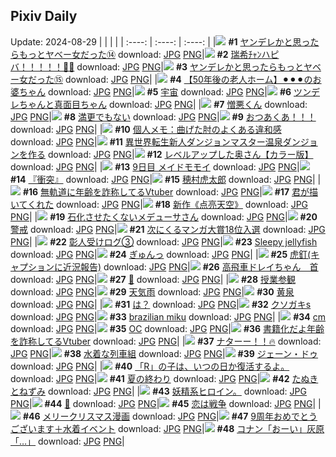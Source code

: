 ## Pixiv Daily
Update: 2024-08-29
|      |      |      |
| :----: | :----: | :----: |
|![](https://pixiv.microyu.workers.dev/c/240x480/img-master/img/2024/08/27/00/01/07/121865401_p0_master1200.jpg) **#1** [ヤンデレかと思ったらもっとヤベー女だった⑭](https://www.pixiv.net/artworks/121865401) download: [JPG](https://pixiv.microyu.workers.dev/img-original/img/2024/08/27/00/01/07/121865401_p0.jpg) [PNG](https://pixiv.microyu.workers.dev/img-original/img/2024/08/27/00/01/07/121865401_p0.png)|![](https://pixiv.microyu.workers.dev/c/240x480/img-master/img/2024/08/27/00/00/02/121865194_p0_master1200.jpg) **#2** [瑞希ﾁｬﾝハピバ！！！！！🎂🎉](https://www.pixiv.net/artworks/121865194) download: [JPG](https://pixiv.microyu.workers.dev/img-original/img/2024/08/27/00/00/02/121865194_p0.jpg) [PNG](https://pixiv.microyu.workers.dev/img-original/img/2024/08/27/00/00/02/121865194_p0.png)|![](https://pixiv.microyu.workers.dev/c/240x480/img-master/img/2024/08/28/00/01/02/121894114_p0_master1200.jpg) **#3** [ヤンデレかと思ったらもっとヤベー女だった⑮](https://www.pixiv.net/artworks/121894114) download: [JPG](https://pixiv.microyu.workers.dev/img-original/img/2024/08/28/00/01/02/121894114_p0.jpg) [PNG](https://pixiv.microyu.workers.dev/img-original/img/2024/08/28/00/01/02/121894114_p0.png)|
|![](https://pixiv.microyu.workers.dev/c/240x480/img-master/img/2024/08/27/12/00/25/121876723_p0_master1200.jpg) **#4** [【50年後の老人ホーム】⚫︎⚫︎⚫︎のお婆ちゃん](https://www.pixiv.net/artworks/121876723) download: [JPG](https://pixiv.microyu.workers.dev/img-original/img/2024/08/27/12/00/25/121876723_p0.jpg) [PNG](https://pixiv.microyu.workers.dev/img-original/img/2024/08/27/12/00/25/121876723_p0.png)|![](https://pixiv.microyu.workers.dev/c/240x480/img-master/img/2024/08/27/00/00/04/121865201_p0_master1200.jpg) **#5** [宇宙](https://www.pixiv.net/artworks/121865201) download: [JPG](https://pixiv.microyu.workers.dev/img-original/img/2024/08/27/00/00/04/121865201_p0.jpg) [PNG](https://pixiv.microyu.workers.dev/img-original/img/2024/08/27/00/00/04/121865201_p0.png)|![](https://pixiv.microyu.workers.dev/c/240x480/img-master/img/2024/08/27/23/19/14/121892698_p0_master1200.jpg) **#6** [ツンデレちゃんと真面目ちゃん](https://www.pixiv.net/artworks/121892698) download: [JPG](https://pixiv.microyu.workers.dev/img-original/img/2024/08/27/23/19/14/121892698_p0.jpg) [PNG](https://pixiv.microyu.workers.dev/img-original/img/2024/08/27/23/19/14/121892698_p0.png)|
|![](https://pixiv.microyu.workers.dev/c/240x480/img-master/img/2024/08/27/00/15/48/121866095_p0_master1200.jpg) **#7** [憎悪くん](https://www.pixiv.net/artworks/121866095) download: [JPG](https://pixiv.microyu.workers.dev/img-original/img/2024/08/27/00/15/48/121866095_p0.jpg) [PNG](https://pixiv.microyu.workers.dev/img-original/img/2024/08/27/00/15/48/121866095_p0.png)|![](https://pixiv.microyu.workers.dev/c/240x480/img-master/img/2024/08/27/00/00/32/121865321_p0_master1200.jpg) **#8** [満更でもない](https://www.pixiv.net/artworks/121865321) download: [JPG](https://pixiv.microyu.workers.dev/img-original/img/2024/08/27/00/00/32/121865321_p0.jpg) [PNG](https://pixiv.microyu.workers.dev/img-original/img/2024/08/27/00/00/32/121865321_p0.png)|![](https://pixiv.microyu.workers.dev/c/240x480/img-master/img/2024/08/28/22/00/02/121918054_p0_master1200.jpg) **#9** [おつあくあ！！！](https://www.pixiv.net/artworks/121918054) download: [JPG](https://pixiv.microyu.workers.dev/img-original/img/2024/08/28/22/00/02/121918054_p0.jpg) [PNG](https://pixiv.microyu.workers.dev/img-original/img/2024/08/28/22/00/02/121918054_p0.png)|
|![](https://pixiv.microyu.workers.dev/c/240x480/img-master/img/2024/08/27/05/30/06/121871702_p0_master1200.jpg) **#10** [個人メモ：曲げた肘のよくある違和感](https://www.pixiv.net/artworks/121871702) download: [JPG](https://pixiv.microyu.workers.dev/img-original/img/2024/08/27/05/30/06/121871702_p0.jpg) [PNG](https://pixiv.microyu.workers.dev/img-original/img/2024/08/27/05/30/06/121871702_p0.png)|![](https://pixiv.microyu.workers.dev/c/240x480/img-master/img/2024/08/27/15/03/40/121879702_p0_master1200.jpg) **#11** [異世界転生新人ダンジョンマスター温泉ダンジョンを作る](https://www.pixiv.net/artworks/121879702) download: [JPG](https://pixiv.microyu.workers.dev/img-original/img/2024/08/27/15/03/40/121879702_p0.jpg) [PNG](https://pixiv.microyu.workers.dev/img-original/img/2024/08/27/15/03/40/121879702_p0.png)|![](https://pixiv.microyu.workers.dev/c/240x480/img-master/img/2024/08/27/00/04/28/121865672_p0_master1200.jpg) **#12** [レベルアップした奥さん【カラー版】](https://www.pixiv.net/artworks/121865672) download: [JPG](https://pixiv.microyu.workers.dev/img-original/img/2024/08/27/00/04/28/121865672_p0.jpg) [PNG](https://pixiv.microyu.workers.dev/img-original/img/2024/08/27/00/04/28/121865672_p0.png)|
|![](https://pixiv.microyu.workers.dev/c/240x480/img-master/img/2024/08/27/00/00/19/121865270_p0_master1200.jpg) **#13** [9日目 メイドモモイ](https://www.pixiv.net/artworks/121865270) download: [JPG](https://pixiv.microyu.workers.dev/img-original/img/2024/08/27/00/00/19/121865270_p0.jpg) [PNG](https://pixiv.microyu.workers.dev/img-original/img/2024/08/27/00/00/19/121865270_p0.png)|![](https://pixiv.microyu.workers.dev/c/240x480/img-master/img/2024/08/27/08/09/01/121873627_p0_master1200.jpg) **#14** [『衝突』](https://www.pixiv.net/artworks/121873627) download: [JPG](https://pixiv.microyu.workers.dev/img-original/img/2024/08/27/08/09/01/121873627_p0.jpg) [PNG](https://pixiv.microyu.workers.dev/img-original/img/2024/08/27/08/09/01/121873627_p0.png)|![](https://pixiv.microyu.workers.dev/c/240x480/img-master/img/2024/08/27/10/59/07/121875733_p0_master1200.jpg) **#15** [穂村虎太郎](https://www.pixiv.net/artworks/121875733) download: [JPG](https://pixiv.microyu.workers.dev/img-original/img/2024/08/27/10/59/07/121875733_p0.jpg) [PNG](https://pixiv.microyu.workers.dev/img-original/img/2024/08/27/10/59/07/121875733_p0.png)|
|![](https://pixiv.microyu.workers.dev/c/240x480/img-master/img/2024/08/27/20/04/02/121886279_p0_master1200.jpg) **#16** [無軌道に年齢を詐称してるVtuber](https://www.pixiv.net/artworks/121886279) download: [JPG](https://pixiv.microyu.workers.dev/img-original/img/2024/08/27/20/04/02/121886279_p0.jpg) [PNG](https://pixiv.microyu.workers.dev/img-original/img/2024/08/27/20/04/02/121886279_p0.png)|![](https://pixiv.microyu.workers.dev/c/240x480/img-master/img/2024/08/28/00/00/13/121893988_p0_master1200.jpg) **#17** [君が描いてくれた](https://www.pixiv.net/artworks/121893988) download: [JPG](https://pixiv.microyu.workers.dev/img-original/img/2024/08/28/00/00/13/121893988_p0.jpg) [PNG](https://pixiv.microyu.workers.dev/img-original/img/2024/08/28/00/00/13/121893988_p0.png)|![](https://pixiv.microyu.workers.dev/c/240x480/img-master/img/2024/08/27/00/57/10/121867383_p0_master1200.jpg) **#18** [新作《点亮天空》](https://www.pixiv.net/artworks/121867383) download: [JPG](https://pixiv.microyu.workers.dev/img-original/img/2024/08/27/00/57/10/121867383_p0.jpg) [PNG](https://pixiv.microyu.workers.dev/img-original/img/2024/08/27/00/57/10/121867383_p0.png)|
|![](https://pixiv.microyu.workers.dev/c/240x480/img-master/img/2024/08/27/20/03/20/121886260_p0_master1200.jpg) **#19** [石化させたくないメデューサさん](https://www.pixiv.net/artworks/121886260) download: [JPG](https://pixiv.microyu.workers.dev/img-original/img/2024/08/27/20/03/20/121886260_p0.jpg) [PNG](https://pixiv.microyu.workers.dev/img-original/img/2024/08/27/20/03/20/121886260_p0.png)|![](https://pixiv.microyu.workers.dev/c/240x480/img-master/img/2024/08/27/20/30/01/121887039_p0_master1200.jpg) **#20** [警戒](https://www.pixiv.net/artworks/121887039) download: [JPG](https://pixiv.microyu.workers.dev/img-original/img/2024/08/27/20/30/01/121887039_p0.jpg) [PNG](https://pixiv.microyu.workers.dev/img-original/img/2024/08/27/20/30/01/121887039_p0.png)|![](https://pixiv.microyu.workers.dev/c/240x480/img-master/img/2024/08/28/20/58/49/121915887_p0_master1200.jpg) **#21** [次にくるマンガ大賞18位入選](https://www.pixiv.net/artworks/121915887) download: [JPG](https://pixiv.microyu.workers.dev/img-original/img/2024/08/28/20/58/49/121915887_p0.jpg) [PNG](https://pixiv.microyu.workers.dev/img-original/img/2024/08/28/20/58/49/121915887_p0.png)|
|![](https://pixiv.microyu.workers.dev/c/240x480/img-master/img/2024/08/27/22/16/20/121890696_p0_master1200.jpg) **#22** [彰人受けログ③](https://www.pixiv.net/artworks/121890696) download: [JPG](https://pixiv.microyu.workers.dev/img-original/img/2024/08/27/22/16/20/121890696_p0.jpg) [PNG](https://pixiv.microyu.workers.dev/img-original/img/2024/08/27/22/16/20/121890696_p0.png)|![](https://pixiv.microyu.workers.dev/c/240x480/img-master/img/2024/08/27/20/22/04/121886801_p0_master1200.jpg) **#23** [Sleepy jellyfish](https://www.pixiv.net/artworks/121886801) download: [JPG](https://pixiv.microyu.workers.dev/img-original/img/2024/08/27/20/22/04/121886801_p0.jpg) [PNG](https://pixiv.microyu.workers.dev/img-original/img/2024/08/27/20/22/04/121886801_p0.png)|![](https://pixiv.microyu.workers.dev/c/240x480/img-master/img/2024/08/28/12/15/15/121905197_p0_master1200.jpg) **#24** [ぎゅんっ](https://www.pixiv.net/artworks/121905197) download: [JPG](https://pixiv.microyu.workers.dev/img-original/img/2024/08/28/12/15/15/121905197_p0.jpg) [PNG](https://pixiv.microyu.workers.dev/img-original/img/2024/08/28/12/15/15/121905197_p0.png)|
|![](https://pixiv.microyu.workers.dev/c/240x480/img-master/img/2024/08/27/15/19/30/121879945_p0_master1200.jpg) **#25** [虎釘(キャプションに近況報告)](https://www.pixiv.net/artworks/121879945) download: [JPG](https://pixiv.microyu.workers.dev/img-original/img/2024/08/27/15/19/30/121879945_p0.jpg) [PNG](https://pixiv.microyu.workers.dev/img-original/img/2024/08/27/15/19/30/121879945_p0.png)|![](https://pixiv.microyu.workers.dev/c/240x480/img-master/img/2024/08/27/23/32/28/121893113_p0_master1200.jpg) **#26** [高飛車ドレイちゃん　首](https://www.pixiv.net/artworks/121893113) download: [JPG](https://pixiv.microyu.workers.dev/img-original/img/2024/08/27/23/32/28/121893113_p0.jpg) [PNG](https://pixiv.microyu.workers.dev/img-original/img/2024/08/27/23/32/28/121893113_p0.png)|![](https://pixiv.microyu.workers.dev/c/240x480/img-master/img/2024/08/27/00/00/46/121865354_p0_master1200.jpg) **#27** [🧸](https://www.pixiv.net/artworks/121865354) download: [JPG](https://pixiv.microyu.workers.dev/img-original/img/2024/08/27/00/00/46/121865354_p0.jpg) [PNG](https://pixiv.microyu.workers.dev/img-original/img/2024/08/27/00/00/46/121865354_p0.png)|
|![](https://pixiv.microyu.workers.dev/c/240x480/img-master/img/2024/08/27/21/20/14/121888724_p0_master1200.jpg) **#28** [授業参観](https://www.pixiv.net/artworks/121888724) download: [JPG](https://pixiv.microyu.workers.dev/img-original/img/2024/08/27/21/20/14/121888724_p0.jpg) [PNG](https://pixiv.microyu.workers.dev/img-original/img/2024/08/27/21/20/14/121888724_p0.png)|![](https://pixiv.microyu.workers.dev/c/240x480/img-master/img/2024/08/28/00/16/02/121894768_p0_master1200.jpg) **#29** [天気雨](https://www.pixiv.net/artworks/121894768) download: [JPG](https://pixiv.microyu.workers.dev/img-original/img/2024/08/28/00/16/02/121894768_p0.jpg) [PNG](https://pixiv.microyu.workers.dev/img-original/img/2024/08/28/00/16/02/121894768_p0.png)|![](https://pixiv.microyu.workers.dev/c/240x480/img-master/img/2024/08/27/12/00/08/121876672_p0_master1200.jpg) **#30** [黄泉](https://www.pixiv.net/artworks/121876672) download: [JPG](https://pixiv.microyu.workers.dev/img-original/img/2024/08/27/12/00/08/121876672_p0.jpg) [PNG](https://pixiv.microyu.workers.dev/img-original/img/2024/08/27/12/00/08/121876672_p0.png)|
|![](https://pixiv.microyu.workers.dev/c/240x480/img-master/img/2024/08/28/09/21/45/121902508_p0_master1200.jpg) **#31** [は？](https://www.pixiv.net/artworks/121902508) download: [JPG](https://pixiv.microyu.workers.dev/img-original/img/2024/08/28/09/21/45/121902508_p0.jpg) [PNG](https://pixiv.microyu.workers.dev/img-original/img/2024/08/28/09/21/45/121902508_p0.png)|![](https://pixiv.microyu.workers.dev/c/240x480/img-master/img/2024/08/28/00/00/42/121894064_p0_master1200.jpg) **#32** [クソガキs](https://www.pixiv.net/artworks/121894064) download: [JPG](https://pixiv.microyu.workers.dev/img-original/img/2024/08/28/00/00/42/121894064_p0.jpg) [PNG](https://pixiv.microyu.workers.dev/img-original/img/2024/08/28/00/00/42/121894064_p0.png)|![](https://pixiv.microyu.workers.dev/c/240x480/img-master/img/2024/08/27/02/29/57/121869402_p0_master1200.jpg) **#33** [brazilian miku](https://www.pixiv.net/artworks/121869402) download: [JPG](https://pixiv.microyu.workers.dev/img-original/img/2024/08/27/02/29/57/121869402_p0.jpg) [PNG](https://pixiv.microyu.workers.dev/img-original/img/2024/08/27/02/29/57/121869402_p0.png)|
|![](https://pixiv.microyu.workers.dev/c/240x480/img-master/img/2024/08/27/21/13/50/121888514_p0_master1200.jpg) **#34** [cm](https://www.pixiv.net/artworks/121888514) download: [JPG](https://pixiv.microyu.workers.dev/img-original/img/2024/08/27/21/13/50/121888514_p0.jpg) [PNG](https://pixiv.microyu.workers.dev/img-original/img/2024/08/27/21/13/50/121888514_p0.png)|![](https://pixiv.microyu.workers.dev/c/240x480/img-master/img/2024/08/27/00/00/24/121865289_p0_master1200.jpg) **#35** [OC](https://www.pixiv.net/artworks/121865289) download: [JPG](https://pixiv.microyu.workers.dev/img-original/img/2024/08/27/00/00/24/121865289_p0.jpg) [PNG](https://pixiv.microyu.workers.dev/img-original/img/2024/08/27/00/00/24/121865289_p0.png)|![](https://pixiv.microyu.workers.dev/c/240x480/img-master/img/2024/08/28/21/15/26/121916487_p0_master1200.jpg) **#36** [書籍化だよ年齢を詐称してるVtuber](https://www.pixiv.net/artworks/121916487) download: [JPG](https://pixiv.microyu.workers.dev/img-original/img/2024/08/28/21/15/26/121916487_p0.jpg) [PNG](https://pixiv.microyu.workers.dev/img-original/img/2024/08/28/21/15/26/121916487_p0.png)|
|![](https://pixiv.microyu.workers.dev/c/240x480/img-master/img/2024/08/28/19/30/30/121913405_p0_master1200.jpg) **#37** [ナターー！！🔥](https://www.pixiv.net/artworks/121913405) download: [JPG](https://pixiv.microyu.workers.dev/img-original/img/2024/08/28/19/30/30/121913405_p0.jpg) [PNG](https://pixiv.microyu.workers.dev/img-original/img/2024/08/28/19/30/30/121913405_p0.png)|![](https://pixiv.microyu.workers.dev/c/240x480/img-master/img/2024/08/27/20/32/35/121887123_p0_master1200.jpg) **#38** [水着な列車組](https://www.pixiv.net/artworks/121887123) download: [JPG](https://pixiv.microyu.workers.dev/img-original/img/2024/08/27/20/32/35/121887123_p0.jpg) [PNG](https://pixiv.microyu.workers.dev/img-original/img/2024/08/27/20/32/35/121887123_p0.png)|![](https://pixiv.microyu.workers.dev/c/240x480/img-master/img/2024/08/27/00/21/28/121866265_p0_master1200.jpg) **#39** [ジェーン・ドゥ](https://www.pixiv.net/artworks/121866265) download: [JPG](https://pixiv.microyu.workers.dev/img-original/img/2024/08/27/00/21/28/121866265_p0.jpg) [PNG](https://pixiv.microyu.workers.dev/img-original/img/2024/08/27/00/21/28/121866265_p0.png)|
|![](https://pixiv.microyu.workers.dev/c/240x480/img-master/img/2024/08/28/23/03/59/121920408_p0_master1200.jpg) **#40** [「R」の子は、いつの日か復活するよ。](https://www.pixiv.net/artworks/121920408) download: [JPG](https://pixiv.microyu.workers.dev/img-original/img/2024/08/28/23/03/59/121920408_p0.jpg) [PNG](https://pixiv.microyu.workers.dev/img-original/img/2024/08/28/23/03/59/121920408_p0.png)|![](https://pixiv.microyu.workers.dev/c/240x480/img-master/img/2024/08/27/01/15/22/121867883_p0_master1200.jpg) **#41** [夏の終わり](https://www.pixiv.net/artworks/121867883) download: [JPG](https://pixiv.microyu.workers.dev/img-original/img/2024/08/27/01/15/22/121867883_p0.jpg) [PNG](https://pixiv.microyu.workers.dev/img-original/img/2024/08/27/01/15/22/121867883_p0.png)|![](https://pixiv.microyu.workers.dev/c/240x480/img-master/img/2024/08/27/12/15/16/121876978_p0_master1200.jpg) **#42** [たぬきとねずみ](https://www.pixiv.net/artworks/121876978) download: [JPG](https://pixiv.microyu.workers.dev/img-original/img/2024/08/27/12/15/16/121876978_p0.jpg) [PNG](https://pixiv.microyu.workers.dev/img-original/img/2024/08/27/12/15/16/121876978_p0.png)|
|![](https://pixiv.microyu.workers.dev/c/240x480/img-master/img/2024/08/28/07/51/47/121901349_p0_master1200.jpg) **#43** [妖精系ヒロイン。](https://www.pixiv.net/artworks/121901349) download: [JPG](https://pixiv.microyu.workers.dev/img-original/img/2024/08/28/07/51/47/121901349_p0.jpg) [PNG](https://pixiv.microyu.workers.dev/img-original/img/2024/08/28/07/51/47/121901349_p0.png)|![](https://pixiv.microyu.workers.dev/c/240x480/img-master/img/2024/08/27/00/00/38/121865335_p0_master1200.jpg) **#44** [🐍](https://www.pixiv.net/artworks/121865335) download: [JPG](https://pixiv.microyu.workers.dev/img-original/img/2024/08/27/00/00/38/121865335_p0.jpg) [PNG](https://pixiv.microyu.workers.dev/img-original/img/2024/08/27/00/00/38/121865335_p0.png)|![](https://pixiv.microyu.workers.dev/c/240x480/img-master/img/2024/08/28/00/30/02/121895219_p0_master1200.jpg) **#45** [恋は戦争](https://www.pixiv.net/artworks/121895219) download: [JPG](https://pixiv.microyu.workers.dev/img-original/img/2024/08/28/00/30/02/121895219_p0.jpg) [PNG](https://pixiv.microyu.workers.dev/img-original/img/2024/08/28/00/30/02/121895219_p0.png)|
|![](https://pixiv.microyu.workers.dev/c/240x480/img-master/img/2024/08/27/22/00/57/121890148_p0_master1200.jpg) **#46** [メリークリスマス漫画](https://www.pixiv.net/artworks/121890148) download: [JPG](https://pixiv.microyu.workers.dev/img-original/img/2024/08/27/22/00/57/121890148_p0.jpg) [PNG](https://pixiv.microyu.workers.dev/img-original/img/2024/08/27/22/00/57/121890148_p0.png)|![](https://pixiv.microyu.workers.dev/c/240x480/img-master/img/2024/08/28/00/00/29/121894027_p0_master1200.jpg) **#47** [9周年おめでとうございます＋水着イベント](https://www.pixiv.net/artworks/121894027) download: [JPG](https://pixiv.microyu.workers.dev/img-original/img/2024/08/28/00/00/29/121894027_p0.jpg) [PNG](https://pixiv.microyu.workers.dev/img-original/img/2024/08/28/00/00/29/121894027_p0.png)|![](https://pixiv.microyu.workers.dev/c/240x480/img-master/img/2024/08/27/18/34/43/121883879_p0_master1200.jpg) **#48** [コナン「おーい」灰原「…」](https://www.pixiv.net/artworks/121883879) download: [JPG](https://pixiv.microyu.workers.dev/img-original/img/2024/08/27/18/34/43/121883879_p0.jpg) [PNG](https://pixiv.microyu.workers.dev/img-original/img/2024/08/27/18/34/43/121883879_p0.png)|
